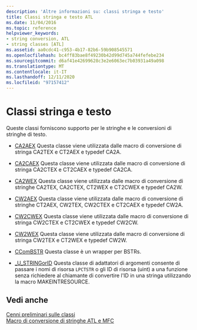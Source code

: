 ```yaml
---
description: 'Altre informazioni su: classi stringa e testo'
title: Classi stringa e testo ATL
ms.date: 11/04/2016
ms.topic: reference
helpviewer_keywords:
- string conversion, ATL
- string classes [ATL]
ms.assetid: aa0cdc41-c953-4b17-82b6-59b908545571
ms.openlocfilehash: bc4ff83bae8f49230b42d99d745a744fefebe234
ms.sourcegitcommit: d6af41e42699628c3e2e6063ec7b03931a49a098
ms.translationtype: MT
ms.contentlocale: it-IT
ms.lasthandoff: 12/11/2020
ms.locfileid: "97157412"
---
```

# <a name="string-and-text-classes"></a>Classi stringa e testo

Queste classi forniscono supporto per le stringhe e le conversioni di stringhe di testo.

- [CA2AEX](../atl/reference/ca2aex-class.md) Questa classe viene utilizzata dalle macro di conversione di stringa CA2TEX e CT2AEX e typedef CA2A.

- [CA2CAEX](../atl/reference/ca2caex-class.md) Questa classe viene utilizzata dalle macro di conversione di stringa CA2CTEX e CT2CAEX e typedef CA2CA.

- [CA2WEX](../atl/reference/ca2wex-class.md) Questa classe viene utilizzata dalle macro di conversione di stringhe CA2TEX, CA2CTEX, CT2WEX e CT2CWEX e typedef CA2W.

- [CW2AEX](../atl/reference/cw2aex-class.md) Questa classe viene utilizzata dalle macro di conversione di stringhe CT2AEX, CW2TEX, CW2CTEX e CT2CAEX e typedef CW2A.

- [CW2CWEX](../atl/reference/cw2cwex-class.md) Questa classe viene utilizzata dalle macro di conversione di stringa CW2CTEX e CT2CWEX e typedef CW2CW.

- [CW2WEX](../atl/reference/cw2wex-class.md) Questa classe viene utilizzata dalle macro di conversione di stringa CW2TEX e CT2WEX e typedef CW2W.

- [CComBSTR](../atl/reference/ccombstr-class.md) Questa classe è un wrapper per BSTRs.

- [_U_STRINGorID](../atl/reference/u-stringorid-class.md) Questa classe di adattatori di argomenti consente di passare i nomi di risorsa `LPCTSTR` o gli ID di risorsa (uint) a una funzione senza richiedere al chiamante di convertire l'ID in una stringa utilizzando la macro MAKEINTRESOURCE.

## <a name="see-also"></a>Vedi anche

[Cenni preliminari sulle classi](../atl/atl-class-overview.md)<br/>
[Macro di conversione di stringhe ATL e MFC](reference/string-conversion-macros.md)
